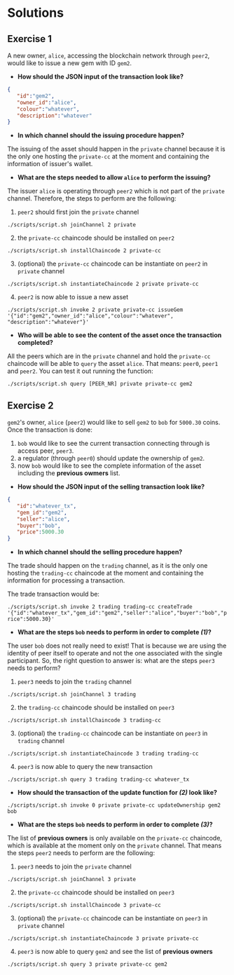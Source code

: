 # Solutions

## Exercise 1
A new owner, `alice`, accessing the blockchain network through `peer2`, would like to issue a new gem with ID `gem2`.

- **How should the JSON input of the transaction look like?**
```json
{
   "id":"gem2",
   "owner_id":"alice",
   "colour":"whatever",
   "description":"whatever"
}
```

- **In which channel should the issuing procedure happen?**

The issuing of the asset should happen in the `private` channel because it is the only one hosting the `private-cc` at the moment and containing the information of issuer's wallet.

- **What are the steps needed to allow `alice` to perform the issuing?**

The issuer `alice` is operating through `peer2` which is not part of the `private` channel. Therefore, the steps to perform are the following:
1. `peer2` should first join the `private` channel

`./scripts/script.sh joinChannel 2 private`

2. the `private-cc` chaincode should be installed on `peer2`

`./scripts/script.sh installChaincode 2 private-cc`

3. (optional) the `private-cc` chaincode can be instantiate on `peer2` in `private` channel

`./scripts/script.sh instantiateChaincode 2 private private-cc`

4. `peer2` is now able to issue a new asset

`./scripts/script.sh invoke 2 private private-cc issueGem '{"id":"gem2","owner_id":"alice","colour":"whatever",
"description":"whatever"}'`

- **Who will be able to see the content of the asset once the transaction completed?**

All the peers which are in the `private` channel and hold the `private-cc` chaincode will be able to `query` the asset `alice`.
That means: `peer0`, `peer1` and `peer2`. You can test it out running the function:

`./scripts/script.sh query [PEER_NR] private private-cc gem2`

## Exercise 2
`gem2`'s owner, `alice` (`peer2`) would like to sell `gem2` to `bob` for `5000.30` coins. 
Once the transaction is done:

1. `bob` would like to see the current transaction connecting through is access peer, `peer3`.
2. a regulator (through `peer0`) should update the ownership of `gem2`.
3. now `bob` would like to see the complete information of the asset including the **previous owmers** list.

- **How should the JSON input of the selling transaction look like?**
```json
{
   "id":"whatever_tx",
   "gem_id":"gem2",
   "seller":"alice",
   "buyer":"bob",
   "price":5000.30
}
```

- **In which channel should the selling procedure happen?**

The trade should happen on the `trading` channel, as it is the only one hosting the `trading-cc` chaincode at the moment and containing the information for processing a transaction.

The trade transaction would be:

`./scripts/script.sh invoke 2 trading trading-cc createTrade '{"id":"whatever_tx","gem_id":"gem2","seller":"alice","buyer":"bob","price":5000.30}'`

- **What are the steps `bob` needs to perform in order to complete _(1)_?**

The user `bob` does not really need to exist! That is because we are using the identity of peer itself to operate and not the one associated with the single participant.
So, the right question to answer is: what are the steps `peer3` needs to perform? 
1. `peer3` needs to join the `trading` channel

`./scripts/script.sh joinChannel 3 trading`

2. the `trading-cc` chaincode should be installed on `peer3`

`./scripts/script.sh installChaincode 3 trading-cc`

3. (optional) the `trading-cc` chaincode can be instantiate on `peer3` in `trading` channel

`./scripts/script.sh instantiateChaincode 3 trading trading-cc`

4. `peer3` is now able to query the new transaction

`./scripts/script.sh query 3 trading trading-cc whatever_tx`

- **How should the transaction of the update function for _(2)_ look like?**

`./scripts/script.sh invoke 0 private private-cc updateOwnership gem2 bob`

- **What are the steps `bob` needs to perform in order to complete _(3)_?**

The list of **previous owners** is only available on the `private-cc` chaincode, which is available at the moment only on the `private` channel.
That means the steps `peer2` needs to perform are the following:
1. `peer3` needs to join the `private` channel

`./scripts/script.sh joinChannel 3 private`

2. the `private-cc` chaincode should be installed on `peer3`

`./scripts/script.sh installChaincode 3 private-cc`

3. (optional) the `private-cc` chaincode can be instantiate on `peer3` in `private` channel

`./scripts/script.sh instantiateChaincode 3 private private-cc`

4. `peer3` is now able to query `gem2` and see the list of **previous owners**

`./scripts/script.sh query 3 private private-cc gem2`